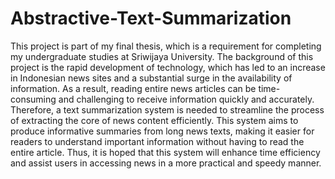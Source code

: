 # Abstractive-Text-Summarization

This project is part of my final thesis, which is a requirement for completing my undergraduate studies at Sriwijaya University. The background of this project is the rapid development of technology, which has led to an increase in Indonesian news sites and a substantial surge in the availability of information. As a result, reading entire news articles can be time-consuming and challenging to receive information quickly and accurately. Therefore, a text summarization system is needed to streamline the process of extracting the core of news content efficiently. This system aims to produce informative summaries from long news texts, making it easier for readers to understand important information without having to read the entire article. Thus, it is hoped that this system will enhance time efficiency and assist users in accessing news in a more practical and speedy manner.
